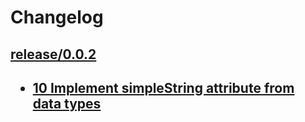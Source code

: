 Changelog
=========


<h2><a href="https://github.com/flypipe/sparkleframe/tree/release/0.0.2" target="_blank" rel="noopener noreferrer">release/0.0.2</a><h2>

- <a href="https://github.com/flypipe/sparkleframe/issues/10" target="_blank" rel="noopener noreferrer">10 Implement simpleString attribute from data types</a>

